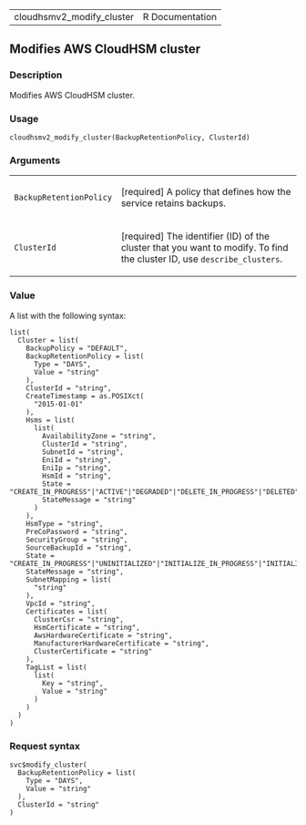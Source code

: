 <table style="width: 100%;">
<tbody>
<tr class="odd">
<td>cloudhsmv2_modify_cluster</td>
<td style="text-align: right;">R Documentation</td>
</tr>
</tbody>
</table>

## Modifies AWS CloudHSM cluster

### Description

Modifies AWS CloudHSM cluster.

### Usage

    cloudhsmv2_modify_cluster(BackupRetentionPolicy, ClusterId)

### Arguments

<table>
<colgroup>
<col style="width: 35%" />
<col style="width: 65%" />
</colgroup>
<tbody>
<tr class="odd">
<td><code
id="cloudhsmv2_modify_cluster_:_BackupRetentionPolicy">BackupRetentionPolicy</code></td>
<td><p>[required] A policy that defines how the service retains
backups.</p></td>
</tr>
<tr class="even">
<td><code
id="cloudhsmv2_modify_cluster_:_ClusterId">ClusterId</code></td>
<td><p>[required] The identifier (ID) of the cluster that you want to
modify. To find the cluster ID, use
<code>describe_clusters</code>.</p></td>
</tr>
</tbody>
</table>

### Value

A list with the following syntax:

    list(
      Cluster = list(
        BackupPolicy = "DEFAULT",
        BackupRetentionPolicy = list(
          Type = "DAYS",
          Value = "string"
        ),
        ClusterId = "string",
        CreateTimestamp = as.POSIXct(
          "2015-01-01"
        ),
        Hsms = list(
          list(
            AvailabilityZone = "string",
            ClusterId = "string",
            SubnetId = "string",
            EniId = "string",
            EniIp = "string",
            HsmId = "string",
            State = "CREATE_IN_PROGRESS"|"ACTIVE"|"DEGRADED"|"DELETE_IN_PROGRESS"|"DELETED",
            StateMessage = "string"
          )
        ),
        HsmType = "string",
        PreCoPassword = "string",
        SecurityGroup = "string",
        SourceBackupId = "string",
        State = "CREATE_IN_PROGRESS"|"UNINITIALIZED"|"INITIALIZE_IN_PROGRESS"|"INITIALIZED"|"ACTIVE"|"UPDATE_IN_PROGRESS"|"DELETE_IN_PROGRESS"|"DELETED"|"DEGRADED",
        StateMessage = "string",
        SubnetMapping = list(
          "string"
        ),
        VpcId = "string",
        Certificates = list(
          ClusterCsr = "string",
          HsmCertificate = "string",
          AwsHardwareCertificate = "string",
          ManufacturerHardwareCertificate = "string",
          ClusterCertificate = "string"
        ),
        TagList = list(
          list(
            Key = "string",
            Value = "string"
          )
        )
      )
    )

### Request syntax

    svc$modify_cluster(
      BackupRetentionPolicy = list(
        Type = "DAYS",
        Value = "string"
      ),
      ClusterId = "string"
    )
